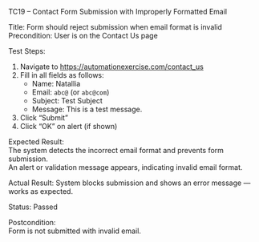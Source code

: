 TC19 – Contact Form Submission with Improperly Formatted Email

Title: Form should reject submission when email format is invalid  
Precondition: User is on the Contact Us page  

Test Steps:
1. Navigate to https://automationexercise.com/contact_us
2. Fill in all fields as follows:
   - Name: Natallia
   - Email: `abc@` (or `abc@com`)
   - Subject: Test Subject
   - Message: This is a test message.
3. Click “Submit”
4. Click “OK” on alert (if shown)

Expected Result:  
The system detects the incorrect email format and prevents form submission.  
An alert or validation message appears, indicating invalid email format.

Actual Result: 
System blocks submission and shows an error message — works as expected.

Status: Passed

Postcondition:  
Form is not submitted with invalid email.
